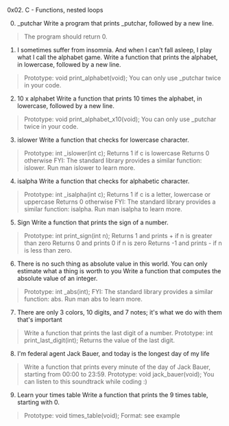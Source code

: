 0x02. C - Functions, nested loops

0. _putchar  Write a program that prints _putchar, followed by a new line.
>The program should return 0.

1. I sometimes suffer from insomnia. And when I can't fall asleep, I play what I call the alphabet game.
Write a function that prints the alphabet, in lowercase, followed by a new line.
>Prototype: void print_alphabet(void);
>You can only use _putchar twice in your code.

2. 10 x alphabet Write a function that prints 10 times the alphabet, in lowercase, followed by a new line.
>Prototype: void print_alphabet_x10(void);
>You can only use _putchar twice in your code.

3. islower Write a function that checks for lowercase character.
>Prototype: int _islower(int c);
>Returns 1 if c is lowercase
>Returns 0 otherwise
>FYI: The standard library provides a similar function: islower. Run man islower to learn more.

4. isalpha Write a function that checks for alphabetic character.
>Prototype: int _isalpha(int c);
>Returns 1 if c is a letter, lowercase or uppercase
>Returns 0 otherwise
>FYI: The standard library provides a similar function: isalpha. Run man isalpha to learn more.

5. Sign Write a function that prints the sign of a number.
>Prototype: int print_sign(int n);
>Returns 1 and prints + if n is greater than zero
>Returns 0 and prints 0 if n is zero
>Returns -1 and prints - if n is less than zero.

6. There is no such thing as absolute value in this world. You can only estimate what a thing is worth to you
Write a function that computes the absolute value of an integer.
>Prototype: int _abs(int);
>FYI: The standard library provides a similar function: abs. Run man abs to learn more.

7. There are only 3 colors, 10 digits, and 7 notes; it's what we do with them that's important
>Write a function that prints the last digit of a number.
>Prototype: int print_last_digit(int);
>Returns the value of the last digit.

8. I'm federal agent Jack Bauer, and today is the longest day of my life 
>Write a function that prints every minute of the day of Jack Bauer, starting from 00:00 to 23:59.
>Prototype: void jack_bauer(void);
>You can listen to this soundtrack while coding :)

9. Learn your times table Write a function that prints the 9 times table, starting with 0.
>Prototype: void times_table(void);
>Format: see example

